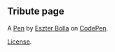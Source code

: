 Tribute page
------------


A [Pen](https://codepen.io/bollae/pen/bprdga) by [Eszter Bolla](https://codepen.io/bollae) on [CodePen](https://codepen.io).

[License](https://codepen.io/bollae/pen/bprdga/license).